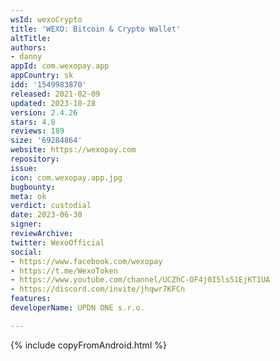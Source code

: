 ```yaml
---
wsId: wexoCrypto
title: 'WEXO: Bitcoin & Crypto Wallet'
altTitle: 
authors:
- danny
appId: com.wexopay.app
appCountry: sk
idd: '1549983870'
released: 2021-02-09
updated: 2023-10-28
version: 2.4.26
stars: 4.8
reviews: 189
size: '69284864'
website: https://wexopay.com
repository: 
issue: 
icon: com.wexopay.app.jpg
bugbounty: 
meta: ok
verdict: custodial
date: 2023-06-30
signer: 
reviewArchive: 
twitter: WexoOfficial
social:
- https://www.facebook.com/wexopay
- https://t.me/WexoToken
- https://www.youtube.com/channel/UCZhC-OF4j0I5ls51EjKT1UA
- https://discord.com/invite/jhqwr7KFCn
features: 
developerName: UPDN ONE s.r.o.

---
```


{% include copyFromAndroid.html %}
